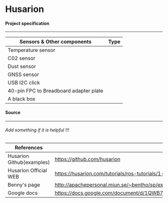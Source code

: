 # Husarion
 

#### Project specification

------



| Sensors & Other components             | Type |
| -------------------------------------- | ---- |
| Temperature sensor                     |      |
| C02 sensor                             |      |
| Dust sensor                            |      |
| GNSS sensor                            |      |
| USB I2C click                          |      |
| 40-pin FPC to Breadboard adapter plate |      |
| A black box                            |      |



#### Source

------

###### Add something if it is helpful !!!

| References                | LINK                                                         |
| ------------------------- | ------------------------------------------------------------ |
| Husarion Github(examples) | https://github.com/husarion                                  |
| Husarion Official WEB     | https://husarion.com/tutorials/ros-tutorials/1-ros-introduction/ |
| Benny's page              | http://apachepersonal.miun.se/~bentho/sp/exp.htm             |
| Google docs               | https://docs.google.com/document/d/1QWB7308pqFlYp03zOa88j0bqyZHt4ugwdaBqaO2Rk4c/edit |

